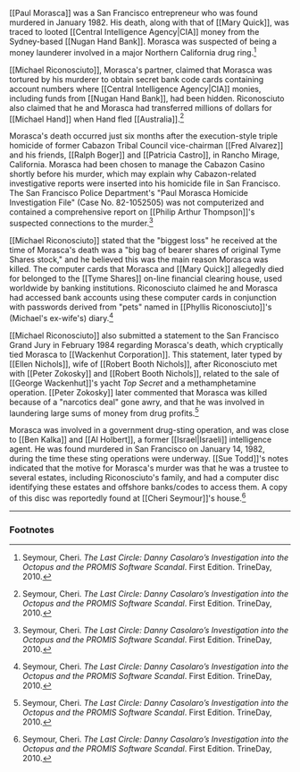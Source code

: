 [[Paul Morasca]] was a San Francisco entrepreneur who was found murdered in January 1982. His death, along with that of [[Mary Quick]], was traced to looted [[Central Intelligence Agency|CIA]] money from the Sydney-based [[Nugan Hand Bank]]. Morasca was suspected of being a money launderer involved in a major Northern California drug ring.[^1]

[[Michael Riconosciuto]], Morasca's partner, claimed that Morasca was tortured by his murderer to obtain secret bank code cards containing account numbers where [[Central Intelligence Agency|CIA]] monies, including funds from [[Nugan Hand Bank]], had been hidden. Riconosciuto also claimed that he and Morasca had transferred millions of dollars for [[Michael Hand]] when Hand fled [[Australia]].[^1]

Morasca's death occurred just six months after the execution-style triple homicide of former Cabazon Tribal Council vice-chairman [[Fred Alvarez]] and his friends, [[Ralph Boger]] and [[Patricia Castro]], in Rancho Mirage, California. Morasca had been chosen to manage the Cabazon Casino shortly before his murder, which may explain why Cabazon-related investigative reports were inserted into his homicide file in San Francisco. The San Francisco Police Department's "Paul Morasca Homicide Investigation File" (Case No. 82-1052505) was not computerized and contained a comprehensive report on [[Philip Arthur Thompson]]'s suspected connections to the murder.[^1]

[[Michael Riconosciuto]] stated that the "biggest loss" he received at the time of Morasca's death was a "big bag of bearer shares of original Tyme Shares stock," and he believed this was the main reason Morasca was killed. The computer cards that Morasca and [[Mary Quick]] allegedly died for belonged to the [[Tyme Shares]] on-line financial clearing house, used worldwide by banking institutions. Riconosciuto claimed he and Morasca had accessed bank accounts using these computer cards in conjunction with passwords derived from "pets" named in [[Phyllis Riconosciuto]]'s (Michael's ex-wife's) diary.[^1]

[[Michael Riconosciuto]] also submitted a statement to the San Francisco Grand Jury in February 1984 regarding Morasca's death, which cryptically tied Morasca to [[Wackenhut Corporation]]. This statement, later typed by [[Ellen Nichols]], wife of [[Robert Booth Nichols]], after Riconosciuto met with [[Peter Zokosky]] and [[Robert Booth Nichols]], related to the sale of [[George Wackenhut]]'s yacht *Top Secret* and a methamphetamine operation. [[Peter Zokosky]] later commented that Morasca was killed because of a "narcotics deal" gone awry, and that he was involved in laundering large sums of money from drug profits.[^1]

Morasca was involved in a government drug-sting operation, and was close to [[Ben Kalka]] and [[Al Holbert]], a former [[Israel|Israeli]] intelligence agent. He was found murdered in San Francisco on January 14, 1982, during the time these sting operations were underway. [[Sue Todd]]'s notes indicated that the motive for Morasca's murder was that he was a trustee to several estates, including Riconosciuto's family, and had a computer disc identifying these estates and offshore banks/codes to access them. A copy of this disc was reportedly found at [[Cheri Seymour]]'s house.[^1]

---
### Footnotes

[^1]: Seymour, Cheri. *The Last Circle: Danny Casolaro’s Investigation into the Octopus and the PROMIS Software Scandal*. First Edition. TrineDay, 2010.
